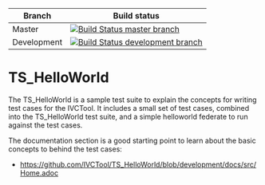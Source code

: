| Branch | Build status |
| ------ | ------------ |
| Master | [![Build Status master branch](https://travis-ci.org/IVCTool/TS_HelloWorld.svg?branch=master)](https://travis-ci.org/IVCTool/TS_HelloWorld) |
| Development | [![Build Status development branch](https://travis-ci.org/IVCTool/TS_HelloWorld.svg?branch=development)](https://travis-ci.org/IVCTool/TS_HelloWorld) |

# TS_HelloWorld

The TS_HelloWorld is a sample test suite to explain the concepts for writing test cases for the IVCTool. It includes a small set of test cases, combined into the TS_HelloWorld test suite, and a simple helloworld federate to run against the test cases. 

The documentation section is a good starting point to learn about the basic concepts to behind the test cases:

* https://github.com/IVCTool/TS_HelloWorld/blob/development/docs/src/Home.adoc

